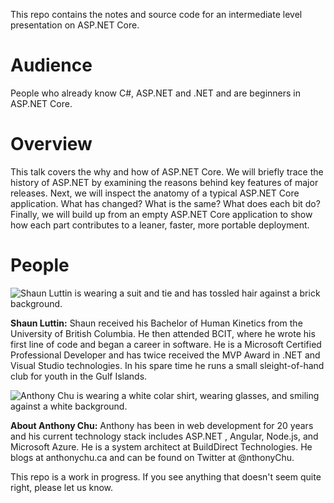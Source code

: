 This repo contains the notes and source code for an intermediate level presentation on ASP.NET Core.

# Audience

People who already know C#, ASP.NET and .NET and are beginners in ASP.NET Core.

# Overview

This talk covers the why and how of ASP.NET Core. We will briefly trace the history of ASP.NET by examining the reasons behind key features of major releases. Next, we will inspect the anatomy of a typical ASP.NET Core application. What has changed? What is the same? What does each bit do? Finally, we will build up from an empty ASP.NET Core application to show how each part contributes to a leaner, faster, more portable deployment.

# People

![Shaun Luttin is wearing a suit and tie and has tossled hair against a brick background.](https://github.com/bigfont/asp-net-core-vnow/blob/master/images/shaun_luttin.jpg)

**Shaun Luttin:** Shaun received his Bachelor of Human Kinetics from the University of British Columbia. He then attended BCIT, where he wrote his first line of code and began a career in software. He is a Microsoft Certified Professional Developer and has twice received the MVP Award in .NET and Visual Studio technologies. In his spare time he runs a small sleight-of-hand club for youth in the Gulf Islands.

![Anthony Chu is wearing a white colar shirt, wearing glasses, and smiling against a white background.](https://github.com/bigfont/asp-net-core-vnow/blob/master/images/anthony_chu.jpg)

**About Anthony Chu:** Anthony has been in web development for 20 years and his current technology stack includes ASP.NET , Angular, Node.js, and Microsoft Azure. He is a system architect at BuildDirect Technologies. He blogs at anthonychu.ca and can be found on Twitter at @nthonyChu.

This repo is a work in progress. If you see anything that doesn't seem quite right, please let us know.
